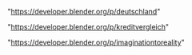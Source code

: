 "https://developer.blender.org/p/deutschland"

"https://developer.blender.org/p/kreditvergleich"

 
"https://developer.blender.org/p/imaginationtoreality"


 
